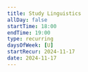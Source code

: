```yaml
---
title: Study Linguistics
allDay: false
startTime: 18:00
endTime: 19:00
type: recurring
daysOfWeek: [U]
startRecur: 2024-11-17
date: 2024-11-17
---
```

